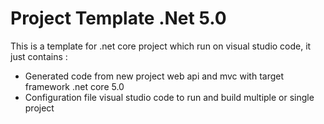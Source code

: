 # Project Template .Net 5.0
This is a template for .net core project which run on visual studio code, it just contains :
- Generated code from new project web api and mvc with target framework .net core 5.0 
- Configuration file visual studio code to run and build multiple or single project
